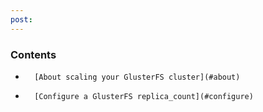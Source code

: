 ```yaml
---
post: 
---
```


### Contents

*    	[About scaling your GlusterFS cluster](#about)
*		[Configure a GlusterFS replica_count](#configure)

